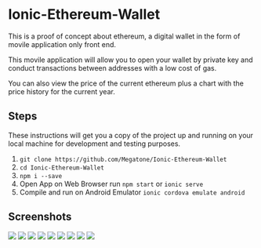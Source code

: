 # Ionic-Ethereum-Wallet

This is a proof of concept about ethereum, a digital wallet in the form of movile application only front end.
 
This movile application will allow you to open your wallet by private key and conduct transactions between addresses with a low cost of gas.

You can also view the price of the current ethereum plus a chart with the price history for the current year.

## Steps

These instructions will get you a copy of the project up and running on your local machine for development and testing purposes.

1. `git clone https://github.com/Megatone/Ionic-Ethereum-Wallet`
2. `cd Ionic-Ethereum-Wallet`
3. `npm i --save`
4. Open App on Web Browser run `npm start` or `ionic serve`
5. Compile and run on Android Emulator `ionic cordova emulate android`



## Screenshots

![](https://github.com/Megatone/Ionic-Ethereum-Wallet/blob/master/screenshots/wallets.PNG?raw=true)
![](https://github.com/Megatone/Ionic-Ethereum-Wallet/blob/master/screenshots/newWallet.PNG?raw=true)
![](https://github.com/Megatone/Ionic-Ethereum-Wallet/blob/master/screenshots/walletDetail.PNG?raw=true)
![](https://github.com/Megatone/Ionic-Ethereum-Wallet/blob/master/screenshots/sendEther.PNG?raw=true)
![](https://github.com/Megatone/Ionic-Ethereum-Wallet/blob/master/screenshots/transactions.PNG?raw=true)
![](https://github.com/Megatone/Ionic-Ethereum-Wallet/blob/master/screenshots/transactionDetail2.PNG?raw=true)
![](https://github.com/Megatone/Ionic-Ethereum-Wallet/blob/master/screenshots/shareAddress.PNG?raw=true)
![](https://github.com/Megatone/Ionic-Ethereum-Wallet/blob/master/screenshots/priceHistory.PNG?raw=true)
![](https://github.com/Megatone/Ionic-Ethereum-Wallet/blob/master/screenshots/settings.PNG?raw=true)
